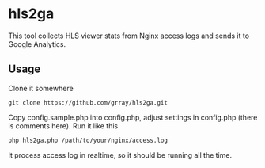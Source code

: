 # hls2ga
This tool collects HLS viewer stats from Nginx access logs and sends it to Google Analytics.
## Usage
Clone it somewhere
```
git clone https://github.com/grray/hls2ga.git
```
Copy config.sample.php into config.php, adjust settings in config.php (there is comments here). Run it like this
```
php hls2ga.php /path/to/your/nginx/access.log
```
It process access log in realtime, so it should be running all the time.
